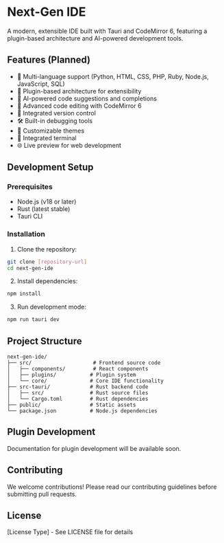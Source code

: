 # Next-Gen IDE

A modern, extensible IDE built with Tauri and CodeMirror 6, featuring a plugin-based architecture and AI-powered development tools.

## Features (Planned)

- 🚀 Multi-language support (Python, HTML, CSS, PHP, Ruby, Node.js, JavaScript, SQL)
- 🔌 Plugin-based architecture for extensibility
- 🤖 AI-powered code suggestions and completions
- 📝 Advanced code editing with CodeMirror 6
- 🔄 Integrated version control
- 🛠️ Built-in debugging tools
- 🎨 Customizable themes
- 🔧 Integrated terminal
- 🌐 Live preview for web development

## Development Setup

### Prerequisites

- Node.js (v18 or later)
- Rust (latest stable)
- Tauri CLI

### Installation

1. Clone the repository:
```bash
git clone [repository-url]
cd next-gen-ide
```

2. Install dependencies:
```bash
npm install
```

3. Run development mode:
```bash
npm run tauri dev
```

## Project Structure

```
next-gen-ide/
├── src/                    # Frontend source code
│   ├── components/         # React components
│   ├── plugins/           # Plugin system
│   └── core/              # Core IDE functionality
├── src-tauri/             # Rust backend code
│   ├── src/               # Rust source files
│   └── Cargo.toml         # Rust dependencies
├── public/                # Static assets
└── package.json           # Node.js dependencies
```

## Plugin Development

Documentation for plugin development will be available soon.

## Contributing

We welcome contributions! Please read our contributing guidelines before submitting pull requests.

## License

[License Type] - See LICENSE file for details
